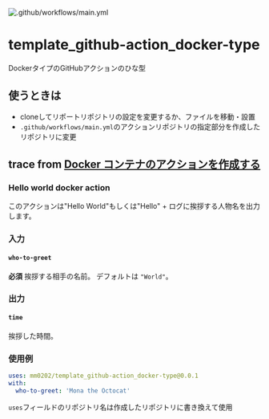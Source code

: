 ![.github/workflows/main.yml](https://github.com/mm0202/template_github-action_docker-type/workflows/.github/workflows/main.yml/badge.svg)

# template_github-action_docker-type
 DockerタイプのGitHubアクションのひな型

## 使うときは
* cloneしてリポートリポジトリの設定を変更するか、ファイルを移動・設置
* `.github/workflows/main.yml`のアクションリポジトリの指定部分を作成したリポジトリに変更

## trace from [Docker コンテナのアクションを作成する](https://help.github.com/ja/actions/building-actions/creating-a-docker-container-action)

### Hello world docker action

このアクションは"Hello World"もしくは"Hello" + ログに挨拶する人物名を出力します。

### 入力

#### `who-to-greet`

**必須** 挨拶する相手の名前。 デフォルトは `"World"`。

### 出力

#### `time`

挨拶した時間。

### 使用例
```yaml
uses: mm0202/template_github-action_docker-type@0.0.1
with:
  who-to-greet: 'Mona the Octocat'
```
`uses`フィールドのリポジトリ名は作成したリポジトリに書き換えて使用